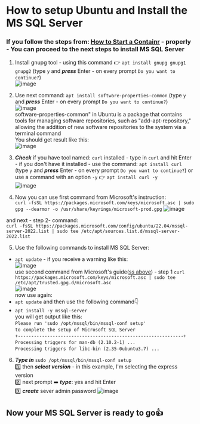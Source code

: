 # How to setup Ubuntu and Install the MS SQL Server

### If you follow the steps from: [How to Start a Containr](https://github.com/wlodarczakm/ProxmoxSoftwareTestingLab/blob/7b8de7c051e97e2fd94d0a21c5f83b30a9f69ade/Guides/How%20to%3A%20Start%20Container.md) - properly - You can proceed to the next steps to install MS SQL Server
1. Install gnupg tool - using this command 👉 `apt install gnupg gnupg1 gnupg2` (type `y` and ***press*** Enter - on every prompt `Do you want to continue?`)<br>
![image](https://github.com/wlodarczakm/ProxmoxSoftwareTestingLab/assets/120977639/f634041b-07fc-43d9-82ce-607ec623b3b4)<br>



2. Use next command: `apt install software-properties-common` (type `y` and ***press*** Enter - on every prompt `Do you want to continue?`)<br>
![image](https://github.com/wlodarczakm/ProxmoxSoftwareTestingLab/assets/120977639/0440396c-1936-450f-abfa-7e7796a14299)<br>
software-properties-common" in Ubuntu is a package that contains tools for managing software repositories, such as "add-apt-repository," allowing the addition of new software repositories to the system via a terminal command<br>
You should get result like this:<br>
![image](https://github.com/wlodarczakm/ProxmoxSoftwareTestingLab/assets/120977639/b279950b-39cf-4093-b384-73ed398a0d48)<br>


3. ***Check*** if you have tool named: `curl` installed - type in `curl` and hit Enter - 
if you don't have it installed - use the command: `apt install curl` (type `y` and ***press*** Enter - on every prompt `Do you want to continue?`) or use a command with an option `-y` 👉 `apt install curl -y` <br>
![image](https://github.com/wlodarczakm/ProxmoxSoftwareTestingLab/assets/120977639/b6b8d1e0-6938-401a-8537-d55e42284b49)<br>

4. Now you can use first command from Microsoft's instruction:<br>
`curl -fsSL https://packages.microsoft.com/keys/microsoft.asc | sudo gpg --dearmor -o /usr/share/keyrings/microsoft-prod.gpg`
![image](https://github.com/wlodarczakm/ProxmoxSoftwareTestingLab/assets/120977639/f8e85a34-af3b-4a53-9a6b-33b4e6bcb841)<br>

and next - step 2- command:<br>
`curl -fsSL https://packages.microsoft.com/config/ubuntu/22.04/mssql-server-2022.list | sudo tee /etc/apt/sources.list.d/mssql-server-2022.list`

5. Use the following commands to install MS SQL Server:<br>
- `apt update` - if you receive a warning like this:<br>
![image](https://github.com/wlodarczakm/ProxmoxSoftwareTestingLab/assets/120977639/00bd4a82-35a3-452f-98a9-fb0393df2f1e)<br>
use second command from Microsoft's guide([ss above](https://github.com/wlodarczakm/ProxmoxSoftwareTestingLab/assets/120977639/f8e85a34-af3b-4a53-9a6b-33b4e6bcb841)) - step 1 
`curl https://packages.microsoft.com/keys/microsoft.asc | sudo tee /etc/apt/trusted.gpg.d/microsoft.asc`<br>
![image](https://github.com/wlodarczakm/ProxmoxSoftwareTestingLab/assets/120977639/76d30832-7dda-4c1e-aa4c-decd3b85a036)<br>
now use again:<br>
- `apt update` and then use the following command👇 <br>
- `apt install -y mssql-server`<br>
you will get output like this:<br>
`Please run 'sudo /opt/mssql/bin/mssql-conf setup'`<br>
`to complete the setup of Microsoft SQL Server`<br>
`+--------------------------------------------------------------+`<br>
`Processing triggers for man-db (2.10.2-1) ...`<br>
`Processing triggers for libc-bin (2.35-0ubuntu3.7) ...`<br>
6. ***Type in*** `sudo /opt/mssql/bin/mssql-conf setup`<br>
1️⃣ then ***select version*** - in this example, I'm selecting the express version<br>
2️⃣ next prompt ➡️ ***type***: yes and hit Enter<br>
3️⃣ ***create*** sever admin password
![image](https://github.com/wlodarczakm/ProxmoxSoftwareTestingLab/assets/120977639/d0eed908-6429-4b1e-b488-c2a08b8c52ce)

## Now your MS SQL Server is ready to go👍




